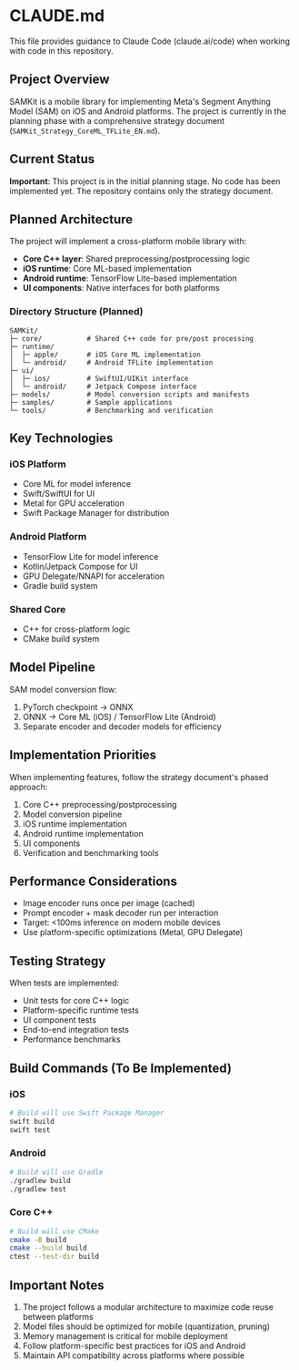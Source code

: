 # CLAUDE.md

This file provides guidance to Claude Code (claude.ai/code) when working with code in this repository.

## Project Overview

SAMKit is a mobile library for implementing Meta's Segment Anything Model (SAM) on iOS and Android platforms. The project is currently in the planning phase with a comprehensive strategy document (`SAMKit_Strategy_CoreML_TFLite_EN.md`).

## Current Status

**Important**: This project is in the initial planning stage. No code has been implemented yet. The repository contains only the strategy document.

## Planned Architecture

The project will implement a cross-platform mobile library with:
- **Core C++ layer**: Shared preprocessing/postprocessing logic
- **iOS runtime**: Core ML-based implementation
- **Android runtime**: TensorFlow Lite-based implementation
- **UI components**: Native interfaces for both platforms

### Directory Structure (Planned)
```
SAMKit/
├─ core/           # Shared C++ code for pre/post processing
├─ runtime/        
│  ├─ apple/       # iOS Core ML implementation
│  └─ android/     # Android TFLite implementation
├─ ui/
│  ├─ ios/         # SwiftUI/UIKit interface
│  └─ android/     # Jetpack Compose interface
├─ models/         # Model conversion scripts and manifests
├─ samples/        # Sample applications
└─ tools/          # Benchmarking and verification
```

## Key Technologies

### iOS Platform
- Core ML for model inference
- Swift/SwiftUI for UI
- Metal for GPU acceleration
- Swift Package Manager for distribution

### Android Platform
- TensorFlow Lite for model inference
- Kotlin/Jetpack Compose for UI
- GPU Delegate/NNAPI for acceleration
- Gradle build system

### Shared Core
- C++ for cross-platform logic
- CMake build system

## Model Pipeline

SAM model conversion flow:
1. PyTorch checkpoint → ONNX
2. ONNX → Core ML (iOS) / TensorFlow Lite (Android)
3. Separate encoder and decoder models for efficiency

## Implementation Priorities

When implementing features, follow the strategy document's phased approach:
1. Core C++ preprocessing/postprocessing
2. Model conversion pipeline
3. iOS runtime implementation
4. Android runtime implementation
5. UI components
6. Verification and benchmarking tools

## Performance Considerations

- Image encoder runs once per image (cached)
- Prompt encoder + mask decoder run per interaction
- Target: <100ms inference on modern mobile devices
- Use platform-specific optimizations (Metal, GPU Delegate)

## Testing Strategy

When tests are implemented:
- Unit tests for core C++ logic
- Platform-specific runtime tests
- UI component tests
- End-to-end integration tests
- Performance benchmarks

## Build Commands (To Be Implemented)

### iOS
```bash
# Build will use Swift Package Manager
swift build
swift test
```

### Android
```bash
# Build will use Gradle
./gradlew build
./gradlew test
```

### Core C++
```bash
# Build will use CMake
cmake -B build
cmake --build build
ctest --test-dir build
```

## Important Notes

1. The project follows a modular architecture to maximize code reuse between platforms
2. Model files should be optimized for mobile (quantization, pruning)
3. Memory management is critical for mobile deployment
4. Follow platform-specific best practices for iOS and Android
5. Maintain API compatibility across platforms where possible